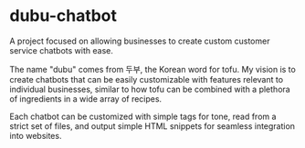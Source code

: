 # dubu-chatbot
A project focused on allowing businesses to create custom customer service chatbots with ease.

The name "dubu" comes from 두부, the Korean word for tofu. My vision is to create chatbots that can be easily customizable with features relevant to individual businesses, similar to how tofu can be combined with a plethora of ingredients in a wide array of recipes.

Each chatbot can be customized with simple tags for tone, read from a strict set of files, and output simple HTML snippets for seamless integration into websites.
